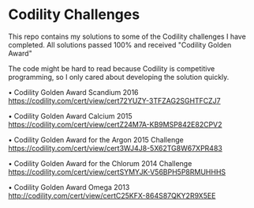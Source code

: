 # Codility Challenges

This repo contains my solutions to some of the Codility challenges I have completed.
All solutions passed 100% and received "Codility Golden Award"

The code might be hard to read because Codility is competitive programming, so I only cared about developing the solution quickly.

•	Codility Golden Award Scandium 2016
	https://codility.com/cert/view/cert72YUZY-3TFZAG2SGHTFCZJ7 

•	Codility Golden Award Calcium 2015
  https://codility.com/cert/view/certZ24M7A-KB9MSP842E82CPV2 

•	Codility Golden Award for the Argon 2015 Challenge
	https://codility.com/cert/view/cert3WJ4J8-5X62TG8W67XPR483 

•	Codility Golden Award for the Chlorum 2014 Challenge
	https://codility.com/cert/view/certSYMYJK-V56BPH5P8RMUHHHS   

•	Codility Golden Award Omega 2013
	http://codility.com/cert/view/certC25KFX-864S87QKY2R9X5EE 

